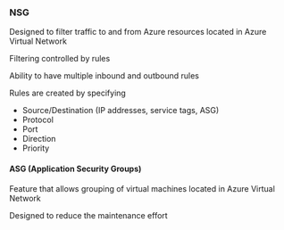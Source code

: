 
### NSG

Designed to filter traffic to and from Azure resources located in Azure Virtual Network

Filtering controlled by rules

Ability to have multiple inbound and outbound rules

Rules are created by specifying

- Source/Destination (IP addresses, service tags, ASG)
- Protocol
- Port
- Direction
- Priority

#### ASG (Application Security Groups)

Feature that allows grouping of virtual machines located in Azure Virtual Network

Designed to reduce the maintenance effort

